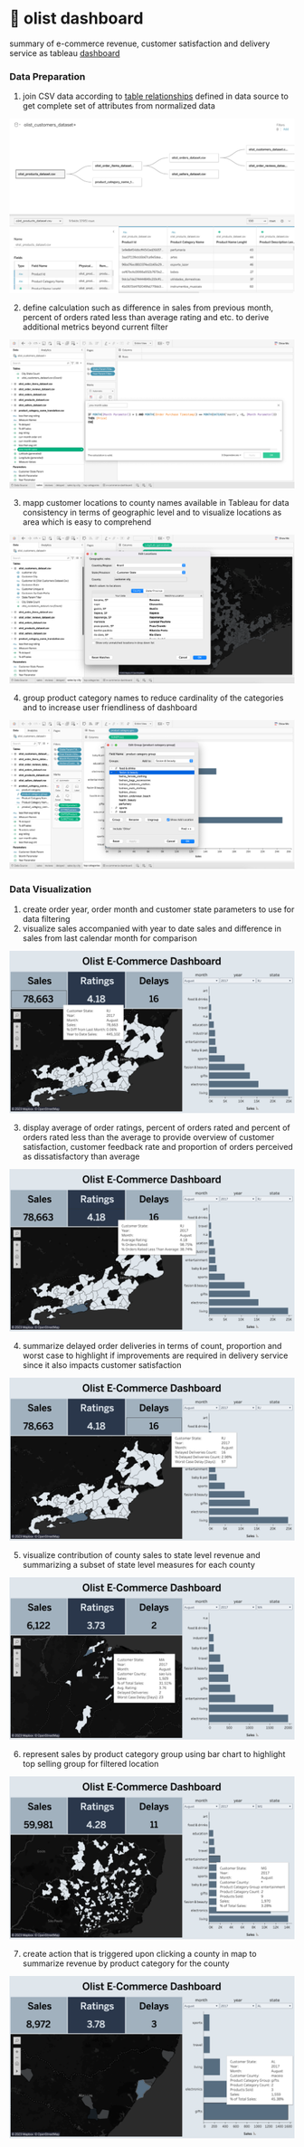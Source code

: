 # 💸 olist dashboard
summary of e-commerce revenue, customer satisfaction and delivery service as tableau [dashboard](https://public.tableau.com/views/OlistDashboard_16876242836040/e-commercedashboard?:language=en-US&:sid=&:display_count=n&:origin=viz_share_link)

### Data Preparation

1. join CSV data according to [table relationships](https://i.imgur.com/HRhd2Y0.png) defined in data source to get complete set of attributes from normalized data

![joining](./imgs/joining.png)

2. define calculation such as difference in sales from previous month, percent of orders rated less than average rating and etc. to derive additional metrics beyond current filter

![calculation](./imgs/calculation.png)

3. mapp customer locations to county names available in Tableau for data consistency in terms of geographic level and to  visualize locations as area which is easy to comprehend
    

![mapping](./imgs/mapping.png)

4. group product category names to reduce cardinality of the categories and to increase user friendliness of dashboard

![grouping](./imgs/grouping.png)

### Data Visualization

1. create order year, order month and customer state parameters to use for data filtering
2. visualize sales accompanied with year to date sales and difference in sales from last calendar month for comparison

![revenue](./imgs/sales.png)

3. display average of order ratings, percent of orders rated and percent of orders rated less than the average to provide overview of customer satisfaction, customer feedback rate and proportion of orders perceived as dissatisfactory than average

![order-ratings](./imgs/ratings.png)

4. summarize delayed order deliveries in terms of count, proportion and worst case to highlight if improvements are required in delivery service since it also impacts customer satisfaction

![delayed-deliveries](./imgs/delays.png)

5. visualize contribution of county sales to state level revenue and summarizing a subset of state level measures for each county

![county-map](./imgs/county.png)

6. represent sales by product category group using bar chart to highlight top selling group for filtered location

![category-sales](./imgs/category-sales.png)

7. create action that is triggered upon clicking a county in map to summarize revenue by product category for the county

![county-category-sales](./imgs/filtered-category-sales.png)
